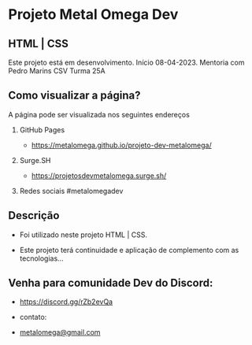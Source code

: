 # Projeto Metal Omega Dev
## HTML | CSS

Este projeto está em desenvolvimento. Início 08-04-2023. Mentoria com Pedro Marins CSV Turma 25A

## Como visualizar a página?

A página pode ser visualizada nos seguintes endereços

1) GitHub Pages
    * https://metalomega.github.io/projeto-dev-metalomega/
    
2) Surge.SH
    * https://projetosdevmetalomega.surge.sh/
    
3) Redes sociais #metalomegadev

## Descrição

* Foi utilizado neste projeto HTML | CSS.

* Este projeto terá continuidade e aplicação de complemento com as tecnologias...


## Venha para comunidade Dev do Discord:

* https://discord.gg/rZb2evQa

* contato:
* metalomega@gmail.com

